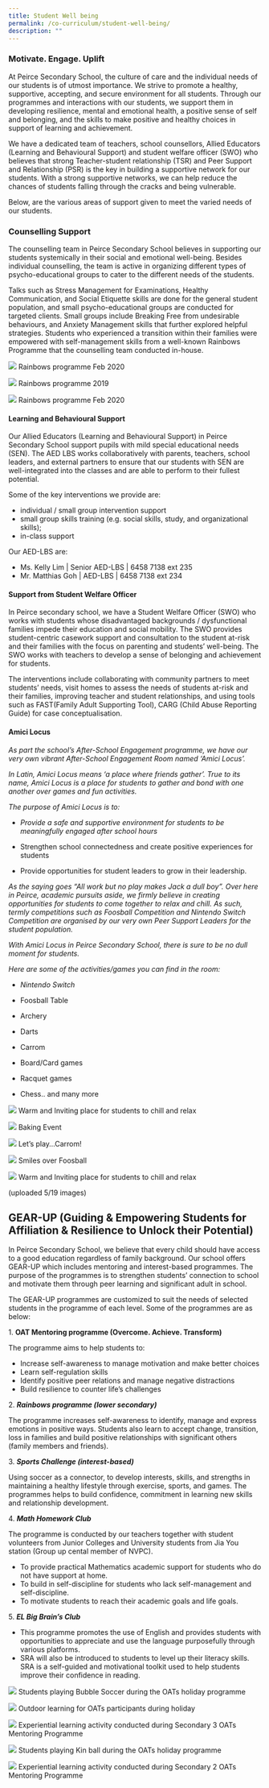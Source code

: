 ```yaml
---
title: Student Well being
permalink: /co-curriculum/student-well-being/
description: ""
---
```



### Motivate. Engage. Uplift

At Peirce Secondary School, the culture of care and the individual needs of our students is of utmost importance. We strive to promote a healthy, supportive, accepting, and secure environment for all students. Through our programmes and interactions with our students, we support them in developing resilience, mental and emotional health, a positive sense of self and belonging, and the skills to make positive and healthy choices in support of learning and achievement. 

We have a dedicated team of teachers, school counsellors, Allied Educators (Learning and Behavioural Support) and student welfare officer (SWO) who believes that strong Teacher-student relationship (TSR) and Peer Support and Relationship (PSR) is the key in building a supportive network for our students. With a strong supportive networks, we can help reduce the chances of students falling through the cracks and being vulnerable. 

Below, are the various areas of support given to meet the varied needs of our students.

### Counselling Support

The counselling team in Peirce Secondary School believes in supporting our students systemically in their social and emotional well-being. Besides individual counselling, the team is active in organizing different types of psycho-educational groups to cater to the different needs of the students.

Talks such as Stress Management for Examinations, Healthy Communication, and Social Etiquette skills are done for the general student population, and small psycho-educational groups are conducted for targeted clients. Small groups include Breaking Free from undesirable behaviours, and Anxiety Management skills that further explored helpful strategies. Students who experienced a transition within their families were empowered with self-management skills from a well-known Rainbows Programme that the counselling team conducted in-house.

![](/images/Rainbows-programme-2020-Jan.jpeg)
Rainbows programme Feb 2020

![](/images/Rainbows-programme-2019.jpg)
Rainbows programme 2019

![](/images/Rainbows-programme-2020-Jan_2.jpeg)
Rainbows programme Feb 2020


#### Learning and Behavioural Support

Our Allied Educators (Learning and Behavioural Support) in Peirce Secondary School support pupils with mild special educational needs (SEN). The AED LBS works collaboratively with parents, teachers, school leaders, and external partners to ensure that our students with SEN are well-integrated into the classes and are able to perform to their fullest potential. 

Some of the key interventions we provide are:

*   individual / small group intervention support 
*   small group skills training (e.g. social skills, study, and organizational skills);
*   in-class support

Our AED-LBS are:

*   Ms. Kelly Lim | Senior AED-LBS | 6458 7138 ext 235
*   Mr. Matthias Goh | AED-LBS | 6458 7138 ext 234

#### Support from Student Welfare Officer

In Peirce secondary school, we have a Student Welfare Officer (SWO) who works with students whose disadvantaged backgrounds / dysfunctional families impede their education and social mobility. The SWO provides student-centric casework support and consultation to the student at-risk and their families with the focus on parenting and students’ well-being. The SWO works with teachers to develop a sense of belonging and achievement for students. 

The interventions include collaborating with community partners to meet students’ needs, visit homes to assess the needs of students at-risk and their families, improving teacher and student relationships, and using tools such as FAST(Family Adult Supporting Tool), CARG (Child Abuse Reporting Guide) for case conceptualisation.

#### Amici Locus

_As part the school’s After-School Engagement programme, we have our very own vibrant After-School Engagement Room named ‘Amici Locus’._ 

_In Latin, Amici Locus means ‘a place where friends gather’. True to its name, Amici Locus is a place for students to gather and bond with one another over games and fun activities._ 

_The purpose of Amici Locus is to:_

*   _Provide a safe and supportive environment for students to be meaningfully engaged after school hours_

*   Strengthen school connectedness and create positive experiences for students

*   Provide opportunities for student leaders to grow in their leadership.

_As the saying goes “All work but no play makes Jack a dull boy”. Over here in Peirce, academic pursuits aside, we firmly believe in creating opportunities for students to come together to relax and chill. As such, termly competitions such as Foosball Competition and Nintendo Switch Competition are organised by our very own Peer Support Leaders for the student population._ 

_With Amici Locus in Peirce Secondary School, there is sure to be no dull moment for students._ 

_Here are some of the activities/games you can find in the room:_

*   _Nintendo Switch_

*   Foosball Table

*   Archery

*   Darts

*   Carrom

*   Board/Card games

*   Racquet games
*   Chess.. and many more


![](/images/Photo-3-12.jpg)
Warm and Inviting place for students to chill and relax

![](/images/Photo-12-5.jpg)
Baking Event

![](/images/Photo-7-7.jpg)
Let’s play…Carrom!

![](/images/Photo-6-7.jpg)
Smiles over Foosball

![](/images/PHoto-2-12.jpg)
Warm and Inviting place for students to chill and relax

(uploaded 5/19 images)

## GEAR-UP (Guiding & Empowering Students for Affiliation & Resilience to Unlock their Potential)

In Peirce Secondary School, we believe that every child should have access to a good education regardless of family background. Our school offers GEAR-UP which includes mentoring and interest-based programmes. The purpose of the programmes is to strengthen students’ connection to school and motivate them through peer learning and significant adult in school. 

The GEAR-UP programmes are customized to suit the needs of selected students in the programme of each level. Some of the programmes are as below: 

1\.  **OAT Mentoring programme (Overcome. Achieve. Transform)**

The programme aims to help students to: 

*   Increase self-awareness to manage motivation and make better choices 
*   Learn self-regulation skills
*   Identify positive peer relations and manage negative distractions
*   Build resilience to counter life’s challenges

2\.  **_Rainbows programme (lower secondary)_**

The programme increases self-awareness to identify, manage and express emotions in positive ways. Students also learn to accept change, transition, loss in families and build positive relationships with significant others (family members and friends).

3\.  **_Sports Challenge (interest-based)_** 

Using soccer as a connector, to develop interests, skills, and strengths in maintaining a healthy lifestyle through exercise, sports, and games. The programmes helps to build confidence, commitment in learning new skills and relationship development.

4\.  **_Math Homework Club_** 

The programme is conducted by our teachers together with student volunteers from Junior Colleges and University students from Jia You station (Group up cental member of NVPC). 

*   To provide practical Mathematics academic support for students who do not have support at home. 
*   To build in self-discipline for students who lack self-management and self-discipline. 
*   To motivate students to reach their academic goals and life goals. 

5\.  **_EL Big Brain’s Club_**  

*   This programme promotes the use of English and provides students with opportunities to appreciate and use the language purposefully through various platforms. 
*   SRA will also be introduced to students to level up their literacy skills. SRA is a self-guided and motivational toolkit used to help students improve their confidence in reading.

![](/images/Photo-10-OATs-Holiday-programme-Bubble-Soccer-ASE-scaled.jpg)
Students playing Bubble Soccer during the OATs holiday programme

![](/images/Photo-9-Outdoor-learning-for-OATs-participants-during-holiday.jpg)
Outdoor learning for OATs participants during holiday

![](/images/Photo-8-OATs-Mentoring-programme-S3-scaled.jpg)
Experiential learning activity conducted during Secondary 3 OATs Mentoring Programme

![](/images/Photo-6-OATs-Mentoring-programme-S2-scaled.jpg)
Students playing Kin ball during the OATs holiday programme

![](/images/Photo-7-OATs-Holiday-programme.jpg)
Experiential learning activity conducted during Secondary 2 OATs Mentoring Programme